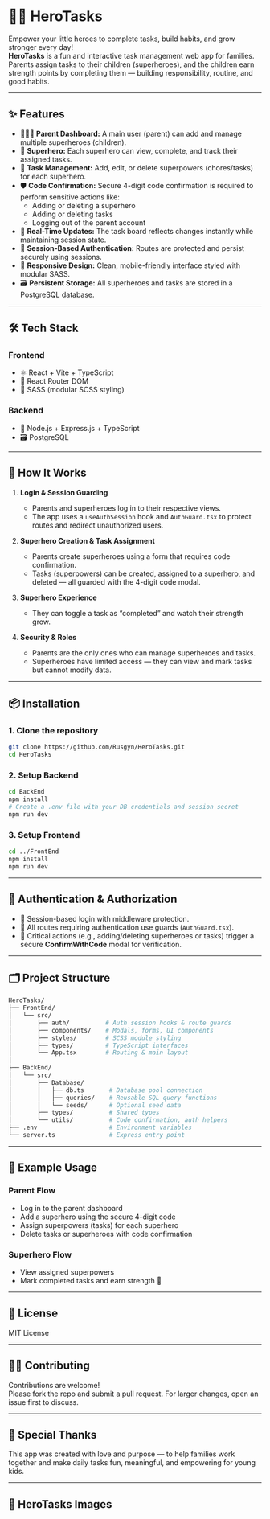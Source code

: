 
# 🦸‍♀️ HeroTasks

Empower your little heroes to complete tasks, build habits, and grow stronger every day!  
**HeroTasks** is a fun and interactive task management web app for families. Parents assign tasks to their children (superheroes), and the children earn strength points by completing them — building responsibility, routine, and good habits.

---

## ✨ Features

- 👨‍👩‍👧 **Parent Dashboard:** A main user (parent) can add and manage multiple superheroes (children).
- 💪 **Superhero:** Each superhero can view, complete, and track their assigned tasks.
- 📝 **Task Management:** Add, edit, or delete superpowers (chores/tasks) for each superhero.
- 🛡 **Code Confirmation:** Secure 4-digit code confirmation is required to perform sensitive actions like:
  - Adding or deleting a superhero
  - Adding or deleting tasks
  - Logging out of the parent account
- 🔄 **Real-Time Updates:** The task board reflects changes instantly while maintaining session state.
- 🔐 **Session-Based Authentication:** Routes are protected and persist securely using sessions.
- 📱 **Responsive Design:** Clean, mobile-friendly interface styled with modular SASS.
- 🗃 **Persistent Storage:** All superheroes and tasks are stored in a PostgreSQL database.

---

## 🛠 Tech Stack

### Frontend
- ⚛ React + Vite + TypeScript
- 🧭 React Router DOM
- 🎨 SASS (modular SCSS styling)

### Backend
- 🧠 Node.js + Express.js + TypeScript
- 🗃 PostgreSQL

---

## 🚀 How It Works

1. **Login & Session Guarding**
   - Parents and superheroes log in to their respective views.
   - The app uses a `useAuthSession` hook and `AuthGuard.tsx` to protect routes and redirect unauthorized users.

2. **Superhero Creation & Task Assignment**
   - Parents create superheroes using a form that requires code confirmation.
   - Tasks (superpowers) can be created, assigned to a superhero, and deleted — all guarded with the 4-digit code modal.

3. **Superhero Experience**
   - They can toggle a task as “completed” and watch their strength grow.

4. **Security & Roles**
   - Parents are the only ones who can manage superheroes and tasks.
   - Superheroes have limited access — they can view and mark tasks but cannot modify data.

---

## 📦 Installation

### 1. Clone the repository
```bash
git clone https://github.com/Rusgyn/HeroTasks.git
cd HeroTasks
```

### 2. Setup Backend
```bash
cd BackEnd
npm install
# Create a .env file with your DB credentials and session secret
npm run dev
```

### 3. Setup Frontend
```bash
cd ../FrontEnd
npm install
npm run dev
```

---

## 🔐 Authentication & Authorization

- 🔑 Session-based login with middleware protection.
- 🧩 All routes requiring authentication use guards (`AuthGuard.tsx`).
- 🧮 Critical actions (e.g., adding/deleting superheroes or tasks) trigger a secure **ConfirmWithCode** modal for verification.

---

## 🗂 Project Structure

```bash
HeroTasks/
├── FrontEnd/
│   └── src/
│       ├── auth/          # Auth session hooks & route guards
│       ├── components/    # Modals, forms, UI components
│       ├── styles/        # SCSS module styling
│       ├── types/         # TypeScript interfaces
│       └── App.tsx        # Routing & main layout
│
├── BackEnd/
│   └── src/
│       ├── Database/
│       │   ├── db.ts       # Database pool connection
│       │   ├── queries/    # Reusable SQL query functions
│       │   └── seeds/      # Optional seed data
│       ├── types/          # Shared types
│       └── utils/          # Code confirmation, auth helpers
├── .env                    # Environment variables
└── server.ts               # Express entry point
```

---

## 🧪 Example Usage

### Parent Flow
- Log in to the parent dashboard
- Add a superhero using the secure 4-digit code
- Assign superpowers (tasks) for each superhero
- Delete tasks or superheroes with code confirmation

### Superhero Flow
- View assigned superpowers
- Mark completed tasks and earn strength 💪

---

## 📄 License

MIT License

---

## 🙋‍♀️ Contributing

Contributions are welcome!  
Please fork the repo and submit a pull request. For larger changes, open an issue first to discuss.

---

## 💌 Special Thanks

This app was created with love and purpose — to help families work together and make daily tasks fun, meaningful, and empowering for young kids.

---

## 📸 HeroTasks Images

